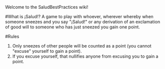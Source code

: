 Welcome to the SaludBestPractices wiki!

#What is ¡Salud!?
A game to play with whoever, wherever whereby when someone sneezes and you say "¡Salud!" or any derivation of an exclamation of good will to someone who has just sneezed you gain one point.

#Rules
1. Only sneezes of other people will be counted as a point (you cannot "excuse" yourself to gain a point).
2. If you excuse yourself, that nullifies anyone from excusing you to gain a point.
